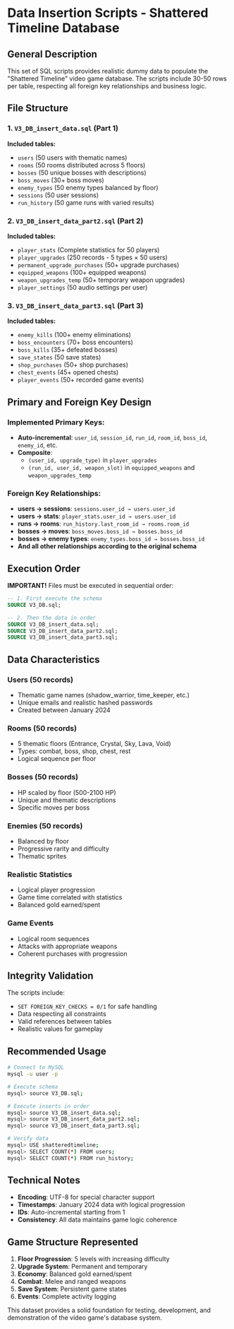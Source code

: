 # Data Insertion Scripts - Shattered Timeline Database

## General Description

This set of SQL scripts provides realistic dummy data to populate the "Shattered Timeline" video game database. The scripts include 30-50 rows per table, respecting all foreign key relationships and business logic.

## File Structure

### 1. `V3_DB_insert_data.sql` (Part 1)
**Included tables:**
- `users` (50 users with thematic names)
- `rooms` (50 rooms distributed across 5 floors)
- `bosses` (50 unique bosses with descriptions)
- `boss_moves` (30+ boss moves)
- `enemy_types` (50 enemy types balanced by floor)
- `sessions` (50 user sessions)
- `run_history` (50 game runs with varied results)

### 2. `V3_DB_insert_data_part2.sql` (Part 2)
**Included tables:**
- `player_stats` (Complete statistics for 50 players)
- `player_upgrades` (250 records - 5 types × 50 users)
- `permanent_upgrade_purchases` (50+ upgrade purchases)
- `equipped_weapons` (100+ equipped weapons)
- `weapon_upgrades_temp` (50+ temporary weapon upgrades)
- `player_settings` (50 audio settings per user)

### 3. `V3_DB_insert_data_part3.sql` (Part 3)
**Included tables:**
- `enemy_kills` (100+ enemy eliminations)
- `boss_encounters` (70+ boss encounters)
- `boss_kills` (35+ defeated bosses)
- `save_states` (50 save states)
- `shop_purchases` (50+ shop purchases)
- `chest_events` (45+ opened chests)
- `player_events` (50+ recorded game events)

## Primary and Foreign Key Design

### Implemented Primary Keys:
- **Auto-incremental**: `user_id`, `session_id`, `run_id`, `room_id`, `boss_id`, `enemy_id`, etc.
- **Composite**: 
  - `(user_id, upgrade_type)` in `player_upgrades`
  - `(run_id, user_id, weapon_slot)` in `equipped_weapons` and `weapon_upgrades_temp`

### Foreign Key Relationships:
- **users → sessions**: `sessions.user_id → users.user_id`
- **users → stats**: `player_stats.user_id → users.user_id`
- **runs → rooms**: `run_history.last_room_id → rooms.room_id`
- **bosses → moves**: `boss_moves.boss_id → bosses.boss_id`
- **bosses → enemy types**: `enemy_types.boss_id → bosses.boss_id`
- **And all other relationships according to the original schema**

## Execution Order

**IMPORTANT!** Files must be executed in sequential order:

```sql
-- 1. First execute the schema
SOURCE V3_DB.sql;

-- 2. Then the data in order
SOURCE V3_DB_insert_data.sql;
SOURCE V3_DB_insert_data_part2.sql;
SOURCE V3_DB_insert_data_part3.sql;
```

## Data Characteristics

### Users (50 records)
- Thematic game names (shadow_warrior, time_keeper, etc.)
- Unique emails and realistic hashed passwords
- Created between January 2024

### Rooms (50 records)
- 5 thematic floors (Entrance, Crystal, Sky, Lava, Void)
- Types: combat, boss, shop, chest, rest
- Logical sequence per floor

### Bosses (50 records)
- HP scaled by floor (500-2100 HP)
- Unique and thematic descriptions
- Specific moves per boss

### Enemies (50 records)
- Balanced by floor
- Progressive rarity and difficulty
- Thematic sprites

### Realistic Statistics
- Logical player progression
- Game time correlated with statistics
- Balanced gold earned/spent

### Game Events
- Logical room sequences
- Attacks with appropriate weapons
- Coherent purchases with progression

## Integrity Validation

The scripts include:
- `SET FOREIGN_KEY_CHECKS = 0/1` for safe handling
- Data respecting all constraints
- Valid references between tables
- Realistic values for gameplay

## Recommended Usage

```bash
# Connect to MySQL
mysql -u user -p

# Execute schema
mysql> source V3_DB.sql;

# Execute inserts in order
mysql> source V3_DB_insert_data.sql;
mysql> source V3_DB_insert_data_part2.sql;
mysql> source V3_DB_insert_data_part3.sql;

# Verify data
mysql> USE shatteredtimeline;
mysql> SELECT COUNT(*) FROM users;
mysql> SELECT COUNT(*) FROM run_history;
```

## Technical Notes

- **Encoding**: UTF-8 for special character support
- **Timestamps**: January 2024 data with logical progression
- **IDs**: Auto-incremental starting from 1
- **Consistency**: All data maintains game logic coherence

## Game Structure Represented

1. **Floor Progression**: 5 levels with increasing difficulty
2. **Upgrade System**: Permanent and temporary
3. **Economy**: Balanced gold earned/spent
4. **Combat**: Melee and ranged weapons
5. **Save System**: Persistent game states
6. **Events**: Complete activity logging

This dataset provides a solid foundation for testing, development, and demonstration of the video game's database system. 